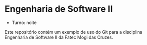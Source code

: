 # Engenharia de Software II

* Turno: noite

Este repositório contém um exemplo de uso do Git para a disciplina Engenharia de Software II da Fatec Mogi das Cruzes.